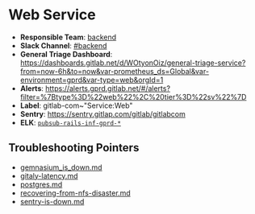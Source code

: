 <!-- MARKER: do not edit this section directly. Edit services/service-mappings.yml then run scripts/generate-docs -->
#  Web Service

* **Responsible Team**: [backend](https://about.gitlab.com/handbook/engineering/dev-backend/)
* **Slack Channel**: [#backend](https://gitlab.slack.com/archives/backend)
* **General Triage Dashboard**: https://dashboards.gitlab.net/d/WOtyonOiz/general-triage-service?from=now-6h&to=now&var-prometheus_ds=Global&var-environment=gprd&var-type=web&orgId=1
* **Alerts**: https://alerts.gprd.gitlab.net/#/alerts?filter=%7Btype%3D%22web%22%2C%20tier%3D%22sv%22%7D
* **Label**: gitlab-com~"Service:Web"
* **Sentry**: https://sentry.gitlap.com/gitlab/gitlabcom
* **ELK**: [`pubsub-rails-inf-gprd-*`](https://log.gitlab.net/goto/5e1aa9dac377ff2282c70748e9278860)

## Troubleshooting Pointers

* [gemnasium_is_down.md](gemnasium_is_down.md)
* [gitaly-latency.md](gitaly-latency.md)
* [postgres.md](postgres.md)
* [recovering-from-nfs-disaster.md](recovering-from-nfs-disaster.md)
* [sentry-is-down.md](sentry-is-down.md)
<!-- END_MARKER -->
